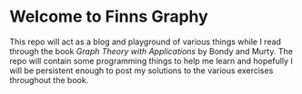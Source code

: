 # Welcome to Finns Graphy

This repo will act as a blog and playground of various things while I read
through the book *Graph Theory with Applications* by Bondy and Murty. The repo
will contain some programming things to help me learn and hopefully I will be
persistent enough to post my solutions to the various exercises throughout the
book.
